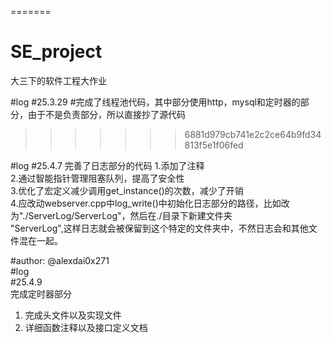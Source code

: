 
=======
# SE_project
大三下的软件工程大作业

#log
#25.3.29
#完成了线程池代码，其中部分使用http，mysql和定时器的部分，由于不是负责部分，所以直接抄了源代码  
>>>>>>> 6881d979cb741e2c2ce64b9fd34813f5e1f06fed


#log
#25.4.7
完善了日志部分的代码
1.添加了注释  
2.通过智能指针管理阻塞队列，提高了安全性  
3.优化了宏定义减少调用get_instance()的次数，减少了开销  
4.应改动webserver.cpp中log_write()中初始化日志部分的路径，比如改为"./ServerLog/ServerLog"，然后在./目录下新建文件夹  
"ServerLog",这样日志就会被保留到这个特定的文件夹中，不然日志会和其他文件混在一起。  

#author: @alexdai0x271  
#log  
#25.4.9  
完成定时器部分  
1. 完成头文件以及实现文件  
2. 详细函数注释以及接口定义文档  
